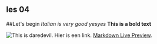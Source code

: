 ## les 04
##Let's begin
*Italian is very good yesyes*
__This is a bold text__

![This is daredevil.](/Users/raphaelrebel/Downloads/Daredevil-Netflix-serie-poster-2.jpg "Still Daredevil.")
Hier is een link. [Markdown Live Preview](https://markdownlivepreview.com/).
